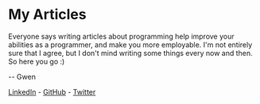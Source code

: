 # My Articles
Everyone says writing articles about programming help improve your abilities as a programmer, and make you more employable.
I'm not entirely sure that I agree, but I don't mind writing some things every now and then.
So here you go :)

-- Gwen

[LinkedIn](https://www.linkedin.com/in/gwen-hey-642109191/) - [GitHub](https://github.com/HeyItsGwen) - [Twitter](https://twitter.com/itsgwenhey)
